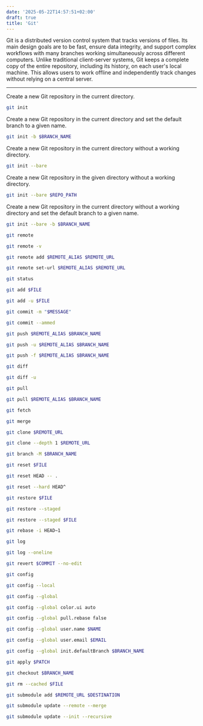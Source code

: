 ```yaml
---
date: '2025-05-22T14:57:51+02:00'
draft: true
title: 'Git'
---
```


Git is a distributed version control system that tracks versions of files. Its main design goals are to be fast, ensure data integrity, and support complex workflows with many branches working simultaneously across different computers. Unlike traditional client-server systems, Git keeps a complete copy of the entire repository, including its history, on each user's local machine. This allows users to work offline and independently track changes without relying on a central server.

---

Create a new Git repository in the current directory.

```sh
git init
```

Create a new Git repository in the current directory and set the default branch to a given name.

```sh
git init -b $BRANCH_NAME
```

Create a new Git repository in the current directory without a working directory.

```sh
git init --bare
```

Create a new Git repository in the given directory without a working directory.

```sh
git init --bare $REPO_PATH
```

Create a new Git repository in the current directory without a working directory and set the default branch to a given name.

```sh
git init --bare -b $BRANCH_NAME
```

```sh
git remote
```

```sh
git remote -v
```

```sh
git remote add $REMOTE_ALIAS $REMOTE_URL
```

```sh
git remote set-url $REMOTE_ALIAS $REMOTE_URL
```

```sh
git status
```

```sh
git add $FILE
```

```sh
git add -u $FILE
```

```sh
git commit -m "$MESSAGE"
```

```sh
git commit --ammed
```

```sh
git push $REMOTE_ALIAS $BRANCH_NAME
```

```sh
git push -u $REMOTE_ALIAS $BRANCH_NAME
```

```sh
git push -f $REMOTE_ALIAS $BRANCH_NAME
```

```sh
git diff
```

```sh
git diff -u
```

```sh
git pull
```

```sh
git pull $REMOTE_ALIAS $BRANCH_NAME
```

```sh
git fetch
```

```sh
git merge
```

```sh
git clone $REMOTE_URL
```

```sh
git clone --depth 1 $REMOTE_URL
```

```sh
git branch -M $BRANCH_NAME
```

```sh
git reset $FILE
```

```sh
git reset HEAD -- .
```

```sh
git reset --hard HEAD^
```

```sh
git restore $FILE
```

```sh
git restore --staged
```

```sh
git restore --staged $FILE
```

```sh
git rebase -i HEAD~1
```

```sh
git log
```

```sh
git log --oneline
```

```sh
git revert $COMMIT --no-edit
```

```sh
git config
```

```sh
git config --local
```

```sh
git config --global
```

```sh
git config --global color.ui auto
```

```sh
git config --global pull.rebase false
```

```sh
git config --global user.name $NAME
```

```sh
git config --global user.email $EMAIL
```

```sh
git config --global init.defaultBranch $BRANCH_NAME
```

```sh
git apply $PATCH
```

```sh
git checkout $BRANCH_NAME
```

```sh
git rm --cached $FILE
```

```sh
git submodule add $REMOTE_URL $DESTINATION
```

```sh
git submodule update --remote --merge
```

```sh
git submodule update --init --recursive
```
